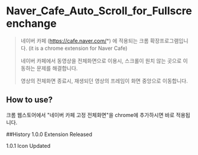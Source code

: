 # Naver_Cafe_Auto_Scroll_for_Fullscreenchange
>네이버 카페 (https://cafe.naver.com/*) 에 적용되는 크롬 확장프로그램입니다.
>(it is a chrome extension for Naver Cafe)
>
>네이버 카페에서 동영상을 전체화면으로 이용시, 스크롤이 원치 않는 곳으로 이동하는 문제를 해결합니다.
>
>영상의 전체화면 종료시, 재생되던 영상의 프레임이 화면 중앙으로 이동합니다.
>
## How to use?
크롬 웹스토어에서 "네이버 카페 고정 전체화면"을 chrome에 추가하시면 바로 적용됩니다.

##History
1.0.0 Extension Released

1.0.1 Icon Updated 
